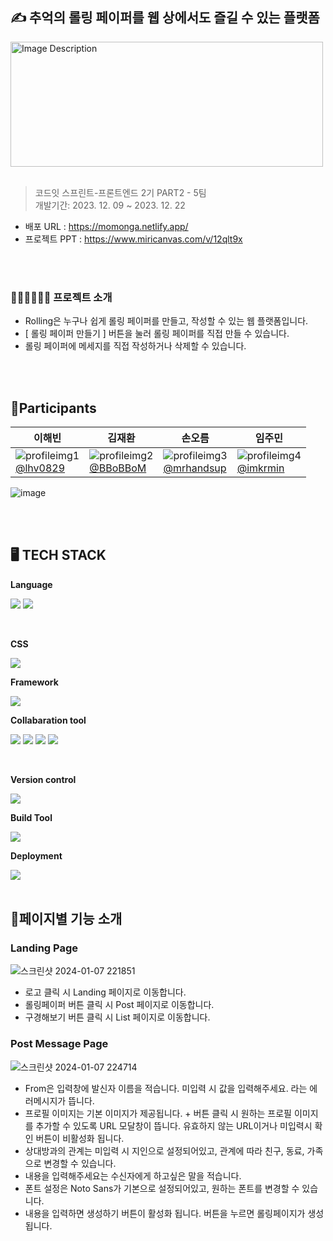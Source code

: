 ## ✍️ 추억의 롤링 페이퍼를 웹 상에서도 즐길 수 있는 플랫폼
<img style="width: 500px; height: 200px;" src="https://github.com/CodeitFE2-team5/Rolling/assets/139199039/afe67a11-8251-42bf-a279-552e4e0f1fcc" alt="Image Description">
<br/>
<br/>

 > 코드잇 스프린트-프론트엔드 2기 PART2 - 5팀 <br/>
 > 개발기간: 2023. 12. 09 ~ 2023. 12. 22 <br/>
 
- 배포 URL : https://momonga.netlify.app/
- 프로젝트 PPT : https://www.miricanvas.com/v/12qlt9x

<br/>
<br/>


### 💁🏻‍♀️💁🏻‍♂️ 프로젝트 소개
- Rolling은 누구나 쉽게 롤링 페이퍼를 만들고, 작성할 수 있는 웹 플랫폼입니다.
- [ 롤링 페이퍼 만들기 ] 버튼을 눌러 롤링 페이퍼를 직접 만들 수 있습니다.
- 롤링 페이퍼에 메세지를 직접 작성하거나 삭제할 수 있습니다.

<br/>
<br/>

## 👯Participants
|이해빈       |김재환       |손오름       |임주민       |
|-----------|-----------|-----------|-----------|
|![profileimg1](https://github.com/CodeitFE2-team5/Rolling/assets/139199039/af2630bc-11b9-452b-a8f3-9aa56ee22dc2)<br/>[@lhv0829](https://github.com/lhv0829)   | ![profileimg2](https://github.com/CodeitFE2-team5/Rolling/assets/139199039/36dba325-3807-4923-8e2f-9aa8058715d4)<br/>[@BBoBBoM](https://github.com/BBoBBoM)  | ![profileimg3](https://github.com/CodeitFE2-team5/Rolling/assets/139199039/05666643-a1fe-4028-ada1-e4c5369e4bd8)<br/>[@mrhandsup](https://github.com/mrhandsup)   | ![profileimg4](https://github.com/CodeitFE2-team5/Rolling/assets/139199039/f79e8bb8-d0bc-4e27-bb4f-847ee9174bde)<br/>[@imkrmin](https://github.com/imkrmin)   |

![image](https://github.com/CodeitFE2-team5/Rolling/assets/139199039/8142310f-4cc8-4d54-8725-a5460506843e)


<br/>
<br/>

## 🖥️ TECH STACK
<Strong>Language</Strong>

<img src="https://img.shields.io/badge/HTML5-E34F26?style=flat&logo=HTML5&logoColor=white"/> <img src="https://img.shields.io/badge/JAVASCTIPT-F7DF1E?style=flat&logo=JAVASCTIPT&logoColor=white"/>

<br/>

<Strong>CSS</Strong>

<img src="https://img.shields.io/badge/tailwindcss-white?logo=tailwindcss"/>

<br/>

<Strong>Framework</Strong>

<img src="https://img.shields.io/badge/React-61DAFB?style=flat&logo=React&logoColor=white"/> 

<br/>


<Strong>Collabaration tool</Strong>

<img src="https://img.shields.io/badge/GitHub-000000?style=flat&logo=GitHub&logoColor=white"/> <img src="https://img.shields.io/badge/Descode-5865F2?style=flat&logo=descode&logoColor=white"/> <img src="https://img.shields.io/badge/Notion-000000?style=flat&logo=notion&logoColor=white"/> <img src="https://img.shields.io/badge/Figma-F24E1E?style=flat&logo=Figma&logoColor=white"/>

<br/>

<Strong>Version control</Strong>

<img src="https://img.shields.io/badge/Git-F05032?style=flat&logo=git&logoColor=white"/>

<br/>

<Strong>Build Tool</Strong>

<img src="https://img.shields.io/badge/Vite-646CFF?style=flat&logo=Vite&logoColor=white"/>

<br/>

<Strong>Deployment</Strong>

<img src="https://img.shields.io/badge/Netlify-00C7B7?style=flat&logo=Netlify&logoColor=white"/>

<br/>
<br/>

## 📄페이지별 기능 소개
### <Strong>Landing Page</Strong>
![스크린샷 2024-01-07 221851](https://github.com/CodeitFE2-team5/Rolling/assets/139199039/0f123b28-1439-4d3e-8179-bde270bfa53d)
- 로고 클릭 시 Landing 페이지로 이동합니다.
- 롤링페이퍼 버튼 클릭 시 Post 페이지로 이동합니다.
- 구경해보기 버튼 클릭 시 List 페이지로 이동합니다.


### <Strong>Post Message Page</Strong>
![스크린샷 2024-01-07 224714](https://github.com/CodeitFE2-team5/Rolling/assets/139199039/2bb3f778-39e3-4442-ba22-4e1c4cf98ce4)
- From은 입력창에 발신자 이름을 적습니다. 미입력 시 값을 입력해주세요. 라는 에러메시지가 뜹니다.
- 프로필 이미지는 기본 이미지가 제공됩니다. + 버튼 클릭 시 원하는 프로필 이미지를 추가할 수 있도록 URL 모달창이 뜹니다. 유효하지 않는 URL이거나 미입력시 확인 버튼이 비활성화 됩니다.
- 상대방과의 관계는 미입력 시 지인으로 설정되어있고, 관계에 따라 친구, 동료, 가족으로 변경할 수 있습니다.
- 내용을 입력해주세요는 수신자에게 하고싶은 말을 적습니다.
- 폰트 설정은 Noto Sans가 기본으로 설정되어있고, 원하는 폰트를 변경할 수 있습니다.
- 내용을 입력하면 생성하기 버튼이 활성화 됩니다. 버튼을 누르면 롤링페이지가 생성됩니다.





 
